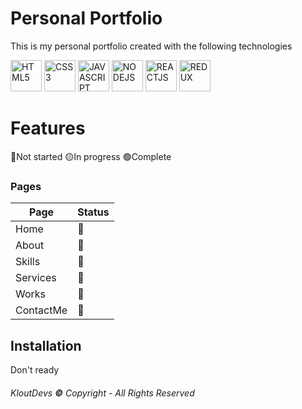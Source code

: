 # Personal Portfolio

This is my personal portfolio created with the following technologies

  <img src='https://i.imgur.com/OS6L9MW.png' alt='HTML5' height='50px'>
  <img src='https://i.imgur.com/GAQuyz4.png' alt='CSS3' height='50px'>
  <img src='https://i.imgur.com/aO50oaW.jpg' alt='JAVASCRIPT' height='50px'>
  <img src='https://i.imgur.com/36AGb0R.png' alt='NODEJS' height='50px'>
  <img src='https://i.imgur.com/HnzJi76.png' alt='REACTJS' height='50px'>
 <img src='https://i.imgur.com/VhLPipG.png' alt='REDUX' height='50px'>

# Features

🔴Not started 🟡In progress  🟢Complete

### Pages

|Page|Status|
|--|--|
|Home|🔴|
|About|🔴|
|Skills|🔴|
|Services|🔴|
|Works|🔴|
|ContactMe|🔴|


## Installation

Don't ready

###### KloutDevs **©** Copyright - All Rights Reserved